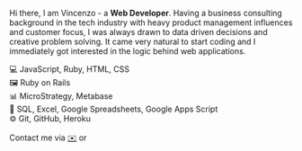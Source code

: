 Hi there, I am Vincenzo - a **Web Developer**. Having a business consulting background in the tech industry with heavy product management influences and customer focus, I was always drawn to data driven decisions and creative problem solving. It came very natural to start coding and I immediately got interested in the logic behind web applications.

💻 JavaScript, Ruby, HTML, CSS<br>
🖼 Ruby on Rails<br>
📊 MicroStrategy, Metabase<br>
🔢 SQL, Excel, Google Spreadsheets, Google Apps Script<br>
⚙️ Git, GitHub, Heroku<br>

Contact me via <a href="mailto:mr.vincenzo.galante@gmail.com?subject=Hi%2C%20there!" target="_blank">✉️</a> or <a href="https://www.linkedin.com/in/galantevincenzo/" target="_blank" ><img src="https://upload.wikimedia.org/wikipedia/commons/c/ca/LinkedIn_logo_initials.png" width=17 height=17></a>

